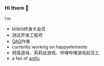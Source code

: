 ### Hi there 👋
I‘m
- bilibili终身大会员
- 测试开发工程师
- [QAQ](https://github.com/qaq-public)作者
- currently working on happyelements
- 网易游戏、莉莉丝游戏、哔哩哔哩游戏前员工
- a fan of [antfu](https://github.com/antfu)

<!--
**blacklee123/blacklee123** is a ✨ _special_ ✨ repository because its `README.md` (this file) appears on your GitHub profile.

Here are some ideas to get you started:

- 🔭 I’m currently working on ...
- 🌱 I’m currently learning ...
- 👯 I’m looking to collaborate on ...
- 🤔 I’m looking for help with ...
- 💬 Ask me about ...
- 📫 How to reach me: ...
- 😄 Pronouns: ...
- ⚡ Fun fact: ...
-->
